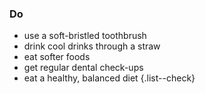### Do

- use a soft-bristled toothbrush
- drink cool drinks through a straw
- eat softer foods
- get regular dental check-ups
- eat a healthy, balanced diet
{.list--check}
